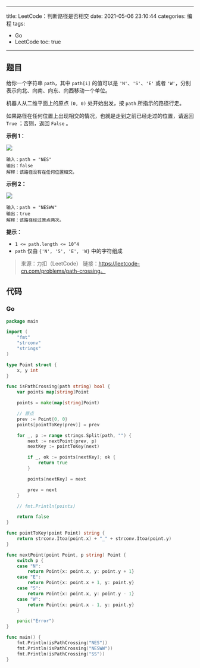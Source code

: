 ----
title: LeetCode：判断路径是否相交
date: 2021-05-06 23:10:44
categories: 编程
tags: 
- Go
- LeetCode
toc: true
----

## 题目

给你一个字符串 `path`，其中 `path[i]` 的值可以是 `'N'`、`'S'`、`'E'` 或者 `'W'`，分别表示向北、向南、向东、向西移动一个单位。

机器人从二维平面上的原点 `(0, 0)` 处开始出发，按 `path` 所指示的路径行走。

如果路径在任何位置上出现相交的情况，也就是走到之前已经走过的位置，请返回 `True` ；否则，返回 `False` 。

<!-- more -->

**示例 1：**

![](https://s.flc.io/2021-05-06-23-12-38.png)

```
输入：path = "NES"
输出：false 
解释：该路径没有在任何位置相交。
```

**示例 2：**

![](https://s.flc.io/2021-05-06-23-12-53.png)

```
输入：path = "NESWW"
输出：true
解释：该路径经过原点两次。
```

**提示：**

- `1 <= path.length <= 10^4`
- `path` 仅由 `{'N', 'S', 'E', 'W}` 中的字符组成

> 来源：力扣（LeetCode）
> 链接：https://leetcode-cn.com/problems/path-crossing。

## 代码

### Go

```go
package main

import (
	"fmt"
	"strconv"
	"strings"
)

type Point struct {
	x, y int
}

func isPathCrossing(path string) bool {
	var points map[string]Point

	points = make(map[string]Point)

	// 原点
	prev := Point{0, 0}
	points[pointToKey(prev)] = prev

	for _, p := range strings.Split(path, "") {
		next := nextPoint(prev, p)
		nextKey := pointToKey(next)

		if _, ok := points[nextKey]; ok {
			return true
		}

		points[nextKey] = next

		prev = next
	}

	// fmt.Println(points)

	return false
}

func pointToKey(point Point) string {
	return strconv.Itoa(point.x) + "_" + strconv.Itoa(point.y)
}

func nextPoint(point Point, p string) Point {
	switch p {
	case "N":
		return Point{x: point.x, y: point.y + 1}
	case "E":
		return Point{x: point.x + 1, y: point.y}
	case "S":
		return Point{x: point.x, y: point.y - 1}
	case "W":
		return Point{x: point.x - 1, y: point.y}
	}

	panic("Error")
}

func main() {
	fmt.Println(isPathCrossing("NES"))
	fmt.Println(isPathCrossing("NESWW"))
	fmt.Println(isPathCrossing("SS"))
}
```